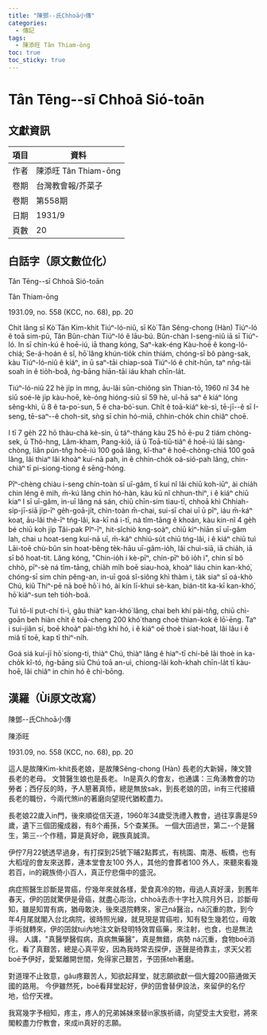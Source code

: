 ```yaml
---
title: "陳鄧--氏Chhoā小傳"
categories:
  - 傳記
tags:
  - 陳添旺 Tân Thiam-ōng
toc: true
toc_sticky: true
---
```


# Tân Tēng--sī Chhoā Sió-toān

## 文獻資訊

| 項目 | 資料 |
|---|---|
| 作者 | 陳添旺 Tân Thiam-ōng |
| 卷期 | 台灣教會報/芥菜子 |
| 卷期 | 第558期 |
| 日期 | 1931/9 |
| 頁數 | 20 |

## 白話字（原文數位化）

Tân Tēng--sī Chhoā Sió-toān

Tân Thiam-ōng

1931.09, no. 558 (KCC, no. 68), pp. 20

Chit lâng sī Kò͘ Tân Kim-khit Tiúⁿ-ló-niû, sī Kò͘ Tân Sêng-chong (Hàn) Tiúⁿ-ló ê toā sim-pū, Tân Bûn-chàn Tiúⁿ-ló ê lāu-bú. Bûn-chàn I-seng-niû iā sī Tiúⁿ-ló. In sī chin-kú ê hoē-iú, iā thang kóng, Saⁿ-kak-éng Kàu-hoē ê kong-lô-chiá; Se-á-hoán ê sî, hō͘ lâng khún-tio̍k chin thiám, chóng-sī bô pàng-sak, kàu Tiúⁿ-ló-niû ê kiáⁿ, in ū saⁿ-tāi chiap-soà Tiúⁿ-ló ê chit-hūn, taⁿ nn̄g-tāi soah in ê tio̍h-boâ, ǹg-bāng hiān-tāi iáu khah chīn-la̍t.

Tiúⁿ-ló-niû 22 hè ji̍p in mng, āu-lâi sūn-chiông sìn Thian-tō, 1960 nî 34 hè siū soé-lè ji̍p kàu-hoē, kè-óng hióng-siū sī 59 hè, uî-hā saⁿ ê kiáⁿ lóng sêng-khì, ū 8 ê ta-po͘-sun, 5 ê cha-bó͘-sun. Chi̍t ê toā-kiáⁿ kè-sì, tē-jī--ê sī I-seng, tē-saⁿ--ê choh-sit, sǹg sī chin hó-miā, chhin-cho̍k chin chiâⁿ choē.

I tī 7 ge̍h 22 hō thàu-chá kè-sin, ū táⁿ-tháng kàu 25 hō ē-pu 2 tiám chòng-sek, ū Thô-hng, Lâm-kham, Pang-kiô, iā ū Toā-tiū-tiâⁿ ê hoē-iú lâi sàng-chòng, liân pún-tn̂g hoē-iú 100 goā lâng, kî-thaⁿ ê hoē-chòng-chiá 100 goā lâng, lâi thiaⁿ lâi khoàⁿ kuí-nā pah, in ê chhin-cho̍k oá-sió-pah lâng, chin-chiàⁿ tī pi-siong-tiong ê sēng-hóng.

Pīⁿ-chèng chiàu i-seng chín-toàn sī uī-gâm, tī kuí nî lâi chiū koh-iūⁿ, ài chia̍h chin léng ê mih, m̄-kú lâng chin hó-hàn, kàu kū nî chhun-thiⁿ, i ê kiáⁿ chiū kiaⁿ I sī uī-gâm, in-uī lâng ná sán, chiū chīn-sim tiau-tī, chhoā khì Chhiah-si̍p-jī-siā ji̍p-īⁿ ge̍h-goā-ji̍t, chìn-toàn m̄-chai, sui-sī chai uī ū pīⁿ, iáu m̄-káⁿ koat, āu-lâi thè-īⁿ tńg-lâi, ka-kī ná i-tī, ná tîm-tāng ê khoán, kàu kin-nî 4 ge̍h bé chiū koh ji̍p Tâi-pak Pîⁿ-īⁿ, hit-sîchiò kng-soàⁿ, chiū kìⁿ-hiān sī uī-gâm lah, chai u hoat-seng kuí-nā uī, m̄-káⁿ chhiú-su̍t chiū tńg-lâi, i ê kiáⁿ chiū tuì Lāi-toē chù-bûn sin hoat-bêng te̍k-hāu uī-gâm-io̍h, lâi chuì-siā, iā chia̍h, iā sī bô hoat-tit. Lâng kóng, "Chin-io̍h i kè-pīⁿ, chin-pīⁿ bô io̍h i", chin sī bô chhò, pīⁿ-sè ná tîm-tāng, chia̍h mi̍h boē siau-hoà, khoàⁿ liáu chin kan-khó͘, chóng-sī sim chin pêng-an, in-uī goá sî-siông khì thàm i, ta̍k siaⁿ sī oá-khò Chú, kiû Thiⁿ-pē nā boē hō͘ i hó, ài kín lī-khui sè-kan, bián-tit ka-kī kan-khó͘, hō͘ kiáⁿ-sun teh tio̍h-boâ.

Tuì tō-lí put-chí tì-ì, gâu thiàⁿ kan-khó͘ lâng, chai beh khí pài-tn̂g, chiū chì-goān beh hiàn chi̍t ê toā-cheng 200 khó͘ thang choè thian-kok ê lō͘-ēng. Taⁿ i sui-jiân sí, boē khoàⁿ pài-tn̂g khí hó, i ê kiáⁿ oē thoè i siat-hoat, lâi lâu i ê miâ tī toē, kap tī thiⁿ-ni̍h.

Goá siá kuí-jī hō͘ siong-ti, thiàⁿ Chú, thiàⁿ lâng ê hiaⁿ-tī chí-bē lâi thoè in ka-cho̍k kî-tó, ǹg-bāng siū Chú toā an-uì, chiong-lâi koh-khah chīn-la̍t tī kàu-hoē, lâi chiâⁿ in chin hó ê chì-bōng.

## 漢羅（Ùi原文改寫）

陳鄧--氏Chhoā小傳

陳添旺

1931.09, no. 558 (KCC, no. 68), pp. 20

這人是故陳Kim-khit長老娘，是故陳Sêng-chong (Hàn) 長老的大新婦，陳文贊長老的老母。 文贊醫生娘也是長老。 In是真久的會友，也通講：三角湧教會的功勞者；西仔反的時，予人懇著真悿，總是無放sak，到長老娘的囝，in有三代接續長老的職份，今兩代煞in的著磨向望現代猶較盡力。

長老娘22歲入in門，後來順從信天道，1960年34歲受洗禮入教會，過往享壽是59歲，遺下三個囝攏成器，有8个甫孫，5个查某孫。 一個大囝過世，第二--个是醫生，第三--个作穡，算是真好命，親族真誠濟。

伊佇7月22號透早過身，有打探到25號下晡2點葬式，有桃園、南港、板橋，也有大稻埕的會友來送葬，連本堂會友100 外人，其他的會葬者100 外人，來聽來看幾若百，in的親族倚小百人，真正佇悲傷中的盛況。

病症照醫生診斷是胃癌，佇幾年來就各樣，愛食真冷的物，毋過人真好漢，到舊年春天，伊的囝就驚伊是骨癌，就盡心彫治，chhoā去赤十字社入院月外日，診斷毋知，雖是知胃有病，猶毋敢決，後來退院轉來，家己ná醫治，ná沉重的款，到今年4月尾就閣入台北病院，彼時照光線，就見現是胃癌啦，知有發生幾若位，毋敢手術就轉來，伊的囝就tuì內地注文新發明特效胃癌藥，來注射，也食，也是無法得。 人講，"真醫學醫假病，真病無藥醫"，真是無錯，病勢 ná沉重，食物boē消化，看了真艱苦，總是心真平安，因為我時常去探伊，逐聲是徛靠主，求天父若boē予伊好，愛緊離開世間，免得家己艱苦，予囝孫teh著磨。

對道理不止致意，gâu疼艱苦人，知欲起拜堂，就志願欲獻一個大鐘200箍通做天國的路用。 今伊雖然死，boē看拜堂起好，伊的囝會替伊設法，來留伊的名佇地，佮佇天裡。

我寫幾字予相知，疼主，疼人的兄弟姊妹來替in家族祈禱，向望受主大安慰，將來閣較盡力佇教會，來成in真好的志願。
